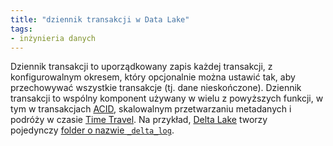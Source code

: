```yaml
---
title: "dziennik transakcji w Data Lake"
tags:
- inżynieria danych
---
```


Dziennik transakcji to uporządkowany zapis każdej transakcji, z konfigurowalnym okresem, który opcjonalnie można ustawić tak, aby przechowywać wszystkie transakcje (tj. dane nieskończone). Dziennik transakcji to wspólny komponent używany w wielu z powyższych funkcji, w tym w transakcjach [ACID](notes/acid.md), skalowalnym przetwarzaniu metadanych i podróży w czasie [Time Travel](notes/time%20travel.md). Na przykład, [Delta Lake](notes/delta%20lake.md) tworzy pojedynczy [folder o nazwie `_delta_log`](https://airbyte.com/tutorials/load-data-into-delta-lake-on-databricks-lakehouse#step-5).
